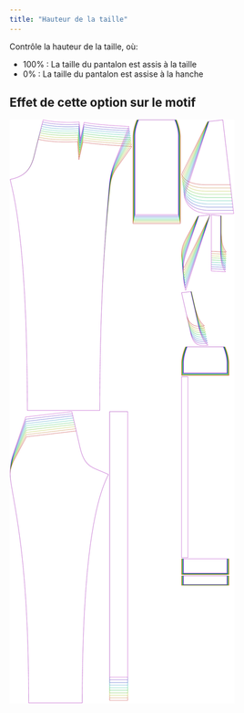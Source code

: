 ```yaml
---
title: "Hauteur de la taille"
---
```


Contrôle la hauteur de la taille, où:

- 100% : La taille du pantalon est assis à la taille
- 0% : La taille du pantalon est assise à la hanche

## Effet de cette option sur le motif

![Cette image montre l'effet de cette option en superposant plusieurs variantes qui ont une valeur différente pour cette option](charlie_waistheight_sample.svg "Effet de cette option sur le motif")
